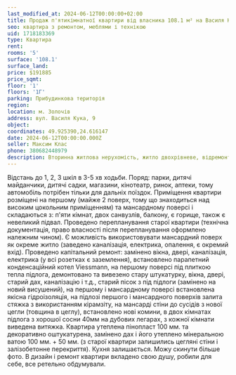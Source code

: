 ```yaml
---
last_modified_at: 2024-06-12T00:00:00+02:00
title: Продаж п'ятикімнатної квартири від власника 108.1 м² на Василя Кука
seo: квартира з ремонтом, меблями і технікою
uid: 1718183369
type: Квартира
rent:
rooms: '5'
surface: '108.1'
surface_land:
price: $191885
price_sqmt:
floor: '1'
floors: '1Г'
parking: Прибудинкова територія
region:
location: м. Золочів
address: вул. Василя Кука, 9
object:
coordinates: 49.925390,24.616147
date: 2024-06-12T00:00:00.000Z
seller: Максим Клас
phone: 380682448979
description: Вторинна житлова нерухомість, житло двохрівневе, відремонтоване з меблями і технікою, придатне і готове для проживання
---
```


Відстань до 1, 2, 3 шкіл в 3-5 хв ходьби. Поряд: парки, дитячі майданчики, дитячі садки, магазини, кінотеатр, ринок, аптеки, тому автомобіль потрібен тільки для дальніх поїздок. Приміщення квартири розміщені на першому (майже 2 поверх, тому що знаходиться над високим цокольним приміщенням) та мансардному поверсі і складаються з: п'яти кімнат, двох санвузлів, балкону, є горище, також є невеликий підвал. Проведено перепланування старої квартири (технічна документація, право власності після перепланування оформлено належним чином). Є можливість використовувати мансардний поверх як окреме житло (заведено каналізація, електрика, опалення, є окремий вхід). Проведено капітальний ремонт: замінено вікна, двері, каналізація, електрика (у всі розетках є заземлення), встановлено парапетний конденсаційний котел Viessmann, на першому поверсі під плиткою тепла підлога, демонтовано та вивезено стару штукатурку, вікна, двері, старий дах, каналізацію і т.д., старий пісок з під підлоги (замінено на новий висушений), на першому і мансардному поверсі встановлена якісна гідроізоляція, на підлозі першого і мансардного поверхів залита стяжка з використанням кірамзіту, на мансарді стіни до сусідів з нової цегли (товщина в цеглу), встановлено нові комини, в двох кімнатах підлога з хорошої сосни 40мм на дубових легарах, з кожної кімнати виведена витяжка. Квартира утеплена пінопласт 100 мм. та декоративно оштукатурена, замінено дах і його утеплено мінеральною ватою 100 мм. + 50 мм. (з старої квартири залишились цегляні стіни і залізобетонне перекриття). Кухня залишається. Можу скинути більше фото. В дизайн і ремонт квартири вкладено свою душу, робили для себе, все ретельно обдумували.
